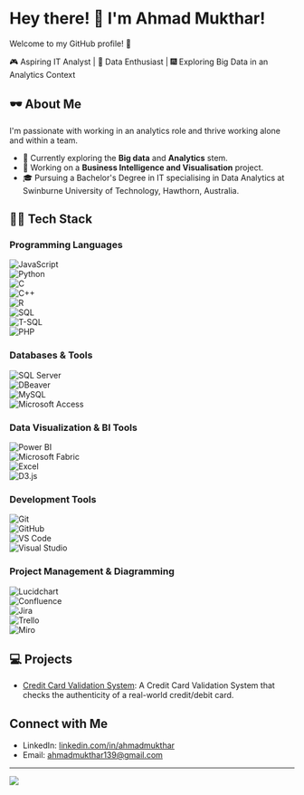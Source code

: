 # Hey there! 👋 I'm Ahmad Mukthar!

Welcome to my GitHub profile! 🚀

🎮 Aspiring IT Analyst | 🧠 Data Enthusiast | 🎆 Exploring Big Data in an Analytics Context

## 🕶️ About Me
I'm passionate with working in an analytics role and thrive working alone and within a team.  
- 🌟 Currently exploring the **Big data** and **Analytics** stem.
- 🔭 Working on a **Business Intelligence and Visualisation** project.
- 🎓 Pursuing a Bachelor's Degree in IT specialising in Data Analytics at Swinburne University of Technology, Hawthorn, Australia.

## 🧑‍💻 Tech Stack
### **Programming Languages**  
![JavaScript](https://img.shields.io/badge/JavaScript-F7DF1E?style=flat&logo=javascript&logoColor=black)  
![Python](https://img.shields.io/badge/Python-3776AB?style=flat&logo=python&logoColor=white)  
![C](https://img.shields.io/badge/C-A8B9CC?style=flat&logo=c&logoColor=white)  
![C++](https://img.shields.io/badge/C%2B%2B-00599C?style=flat&logo=c%2B%2B&logoColor=white)  
![R](https://img.shields.io/badge/R-276DC3?style=flat&logo=r&logoColor=white)  
![SQL](https://img.shields.io/badge/SQL-4479A1?style=flat&logo=mysql&logoColor=white)  
![T-SQL](https://img.shields.io/badge/T--SQL-CC2927?style=flat&logo=microsoft-sql-server&logoColor=white)  
![PHP](https://img.shields.io/badge/PHP-777BB4?style=flat&logo=php&logoColor=white)  

### **Databases & Tools**  
![SQL Server](https://img.shields.io/badge/SQL%20Server-CC2927?style=flat&logo=microsoft-sql-server&logoColor=white)  
![DBeaver](https://img.shields.io/badge/DBeaver-372923?style=flat&logo=dbeaver&logoColor=white)  
![MySQL](https://img.shields.io/badge/MySQL-4479A1?style=flat&logo=mysql&logoColor=white)  
![Microsoft Access](https://img.shields.io/badge/MS%20Access-A4373A?style=flat&logo=microsoft-access&logoColor=white)  

### **Data Visualization & BI Tools**  
![Power BI](https://img.shields.io/badge/Power%20BI-F2C811?style=flat&logo=power-bi&logoColor=black)  
![Microsoft Fabric](https://img.shields.io/badge/Microsoft%20Fabric-9B59B6?style=flat&logo=microsoft&logoColor=white)  
![Excel](https://img.shields.io/badge/Excel-217346?style=flat&logo=microsoft-excel&logoColor=white)  
![D3.js](https://img.shields.io/badge/D3.js-F9A03C?style=flat&logo=d3.js&logoColor=white)  

### **Development Tools**  
![Git](https://img.shields.io/badge/Git-F05032?style=flat&logo=git&logoColor=white)  
![GitHub](https://img.shields.io/badge/GitHub-181717?style=flat&logo=github&logoColor=white)  
![VS Code](https://img.shields.io/badge/VS%20Code-0078D4?style=flat&logo=visual-studio-code&logoColor=white)  
![Visual Studio](https://img.shields.io/badge/Visual%20Studio-5C2D91?style=flat&logo=visual-studio&logoColor=white)  

### **Project Management & Diagramming**  
![Lucidchart](https://img.shields.io/badge/Lucidchart-F48C06?style=flat&logo=lucidchart&logoColor=white)  
![Confluence](https://img.shields.io/badge/Confluence-172B4D?style=flat&logo=confluence&logoColor=white)  
![Jira](https://img.shields.io/badge/Jira-0052CC?style=flat&logo=jira&logoColor=white)  
![Trello](https://img.shields.io/badge/Trello-0079BF?style=flat&logo=trello&logoColor=white)  
![Miro](https://img.shields.io/badge/Miro-050038?style=flat&logo=miro&logoColor=white)  


## 💻 Projects

- [Credit Card Validation System](https://github.com/ahmadnet-bot/CreditCardValidationSystem): A Credit Card Validation System that checks the authenticity of a real-world credit/debit card.

## Connect with Me
- LinkedIn: [linkedin.com/in/ahmadmukthar](https://www.linkedin.com/in/ahmadmukthar/)
- Email: [ahmadmukthar139@gmail.com](mailto:ahmadmukthar1391@gmail.com)
  
---
[![](https://visitcount.itsvg.in/api?id=AshaenM&label=Profile%20Views&color=6&icon=5&pretty=false)](https://visitcount.itsvg.in)
